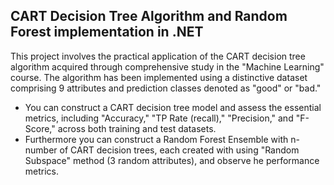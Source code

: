 ## CART Decision Tree Algorithm and Random Forest implementation in .NET
This project involves the practical application of the CART decision tree algorithm acquired through comprehensive study in the "Machine Learning" course.
 The algorithm has been implemented using a distinctive dataset comprising 9 attributes and prediction classes denoted as "good" or "bad."
 
 * You can construct a CART decision tree model and assess the essential metrics, including "Accuracy," "TP Rate (recall)," "Precision," and "F-Score," across both training and test datasets.
 * Furthermore you can construct a Random Forest Ensemble with n-number of CART decision trees, each created with using "Random Subspace" method (3 random attributes), and observe he performance metrics.
   
